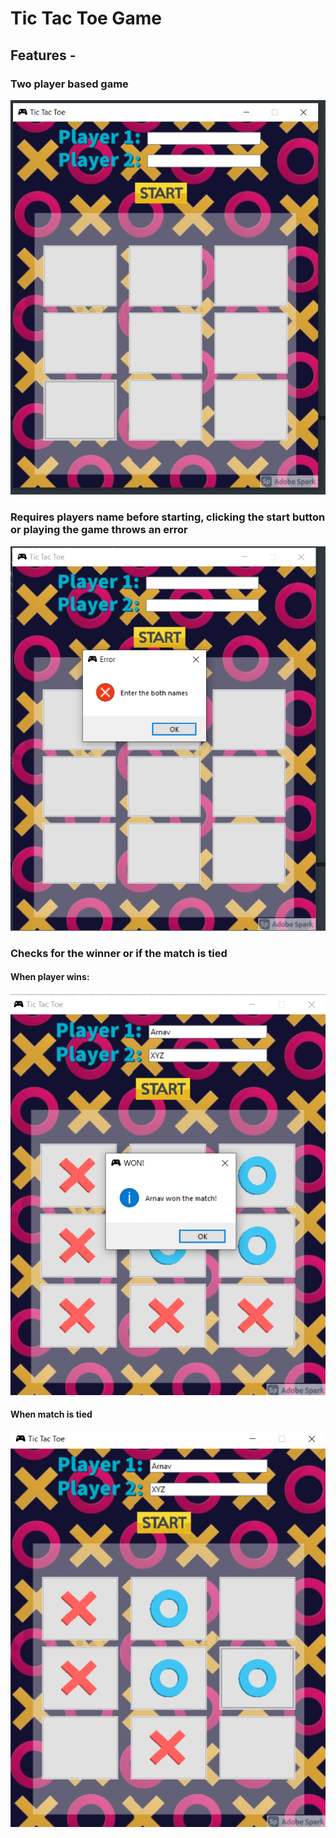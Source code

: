 # Tic Tac Toe Game
## Features -

### Two player based game
![](/imagesDesc/1.PNG)

### Requires players name before starting, clicking the start button or playing the game throws an error
![](/imagesDesc/no_name_error.PNG)

### Checks for the winner or if the match is tied
#### When player wins:
![](/imagesDesc/5.png)

#### When match is tied
![](/imagesDesc/4.png)

